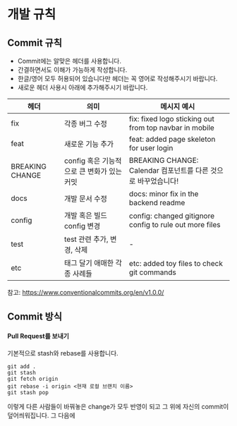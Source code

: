 # 개발 규칙
## Commit 규칙
- Commit에는 알맞은 헤더를 사용합니다. 
- 간결하면서도 이해가 가능하게 작성합니다.
- 한글/영어 모두 허용되어 있습니다만 헤더는 꼭 영어로 작성해주시기 바랍니다.
- 새로운 헤더 사용시 아래에 추가해주시기 바랍니다.

| 헤더  | 의미  | 메시지 예시 |
|---|---|---|
| fix  | 각종 버그 수정  | fix: fixed logo sticking out from top navbar in mobile |
| feat | 새로운 기능 추가  | feat: added page skeleton for user login |
| BREAKING CHANGE  | config 혹은 기능적으로 큰 변화가 있는 커밋 | BREAKING CHANGE: Calendar 컴포넌트를 다른 것으로 바꾸었습니다!|
| docs  | 개발 문서 수정  | docs: minor fix in the backend readme |
| config  | 개발 혹은 빌드 config 변경 | config: changed gitignore config to rule out more files|
| test | test 관련 추가, 변경, 삭제 | - |
| etc | 태그 달기 애매한 각종 사례들 | etc: added toy files to check git commands |

참고: https://www.conventionalcommits.org/en/v1.0.0/

## Commit 방식
#### Pull Request를 보내기
기본적으로 stash와 rebase를 사용합니다.
```
git add . 
git stash
git fetch origin
git rebase -i origin <현재 로컬 브랜치 이름>
git stash pop
```
이렇게 다른 사람들이 바꿔놓은 change가 모두 반영이 되고 그 위에 자신의 commit이 덮어씌워집니다.
그 다음에 
